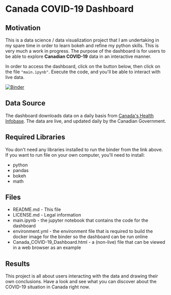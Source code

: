 Canada COVID-19 Dashboard
=========================

Motivation
----------

This is a data science / data visualization project that I am undertaking in my spare time in order to learn bokeh and refine my python skills. This is very much a work in progress. The purpose of the dashboard is for users to be able to explore **Canadian COVID-19** data in an interactive manner. 

In order to access the dashboard, click on the button below, then click on the file `"main.ipynb"`. Execute the code, and you'll be able to interact with live data.

[![Binder](https://mybinder.org/badge_logo.svg)](https://mybinder.org/v2/gh/eringill/Canada_COVID-19_Dashboard/fd79b76)

Data Source
-----------
The dashboard downloads data on a daily basis from [Canada's Health Infobase]("https://health-infobase.canada.ca/src/data/covidLive/covid19.csv"). The data are live, and updated daily by the Canadian Government.

Required Libraries
------------------
You don't need any libraries installed to run the binder from the link above. If you want to run file on your own computer, you'll need to install:
* python
* pandas
* bokeh
* math

Files
-----
* README.md - This file
* LICENSE.md - Legal information
* main.ipynb - the jupyter notebook that contains the code for the dashboard
* environment.yml - the environment file that is required to build the docker image for the binder so the dashboard can be run online
* Canada_COVID-19_Dashboard.html - a (non-live) file that can be viewed in a web browser as an example

Results
-------
This project is all about users interacting with the data and drawing their own conclusions. Have a look and see what you can discover about
the COVID-19 situation in Canada right now.



